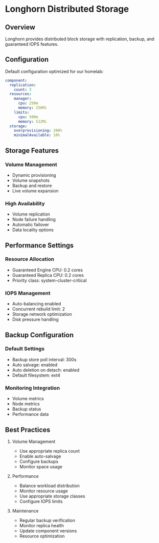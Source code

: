 # Longhorn Distributed Storage

## Overview

Longhorn provides distributed block storage with replication, backup, and guaranteed IOPS features.

## Configuration

Default configuration optimized for our homelab:

```yaml
component:
  replication:
    count: 3
  resources:
    manager:
      cpu: 250m
      memory: 256Mi
    limits:
      cpu: 500m
      memory: 512Mi
  storage:
    overprovisioning: 200%
    minimalAvailable: 10%
```

## Storage Features

### Volume Management

- Dynamic provisioning
- Volume snapshots
- Backup and restore
- Live volume expansion

### High Availability

- Volume replication
- Node failure handling
- Automatic failover
- Data locality options

## Performance Settings

### Resource Allocation

- Guaranteed Engine CPU: 0.2 cores
- Guaranteed Replica CPU: 0.2 cores
- Priority class: system-cluster-critical

### IOPS Management

- Auto-balancing enabled
- Concurrent rebuild limit: 2
- Storage network optimization
- Disk pressure handling

## Backup Configuration

### Default Settings

- Backup store poll interval: 300s
- Auto salvage: enabled
- Auto deletion on detach: enabled
- Default filesystem: ext4

### Monitoring Integration

- Volume metrics
- Node metrics
- Backup status
- Performance data

## Best Practices

1. Volume Management

   - Use appropriate replica count
   - Enable auto-salvage
   - Configure backups
   - Monitor space usage

2. Performance

   - Balance workload distribution
   - Monitor resource usage
   - Use appropriate storage classes
   - Configure IOPS limits

3. Maintenance
   - Regular backup verification
   - Monitor replica health
   - Update component versions
   - Resource optimization
